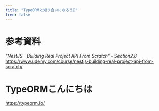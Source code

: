 ```yaml
---
title: "TypeORMと知り合いになろう🤝"
free: false
---
```


# 参考資料
*"NestJS - Building Real Project API From Scratch" - Section2.8*
https://www.udemy.com/course/nestjs-building-real-project-api-from-scratch/

# TypeORMこんにちは

https://typeorm.io/